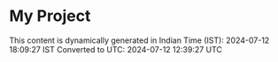 # My Project

This content is dynamically generated in Indian Time (IST): 2024-07-12 18:09:27 IST
Converted to UTC: 2024-07-12 12:39:27 UTC
